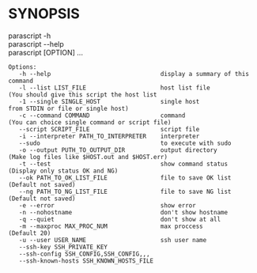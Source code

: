 # SYNOPSIS

parascript -h  
parascript --help  
parascript \[OPTION\] ...  

    Options:
       -h --help                               display a summary of this command 
       -l --list LIST_FILE                     host list file          (You should give this script the host list
       -1 --single SINGLE_HOST                 single host              from STDIN or file or single host)
       -c --command COMMAND                    command                 (You can choice single command or script file)
       --script SCRIPT_FILE                    script file
       -i --interpreter PATH_TO_INTERPRETER    interpreter            
       --sudo                                  to execute with sudo
       -o --output PUTH_TO_OUTPUT_DIR          output directory        (Make log files like $HOST.out and $HOST.err)
       -t --test                               show command status     (Display only status OK and NG)
       --ok PATH_TO_OK_LIST_FILE               file to save OK list    (Default not saved)
       --ng PATH_TO_NG_LIST_FILE               file to save NG list    (Default not saved)
       -e --error                              show error
       -n --nohostname                         don't show hostname
       -q --quiet                              don't show at all
       -m --maxproc MAX_PROC_NUM               max proccess            (Default 20)
       -u --user USER_NAME                     ssh user name
       --ssh-key SSH_PRIVATE_KEY
       --ssh-config SSH_CONFIG,SSH_CONFIG,,,
       --ssh-known-hosts SSH_KNOWN_HOSTS_FILE
